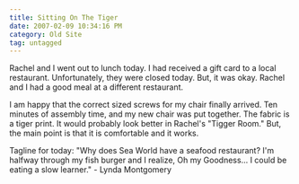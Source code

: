 ```yaml
---
title: Sitting On The Tiger
date: 2007-02-09 10:34:16 PM
category: Old Site
tag: untagged
---
```


Rachel and I went out to lunch today. I had received a gift card to a local restaurant. Unfortunately, they were closed today. But, it was okay. Rachel and I had a good meal at a different restaurant.

I am happy that the correct sized screws for my chair finally arrived. Ten minutes of assembly time, and my new chair was put together. The fabric is a tiger print. It would probably look better in Rachel's "Tigger Room." But, the main point is that it is comfortable and it works.

Tagline for today: "Why does Sea World have a seafood restaurant? I'm halfway through my fish burger and I realize, Oh my Goodness... I could be eating a slow learner." - Lynda Montgomery

